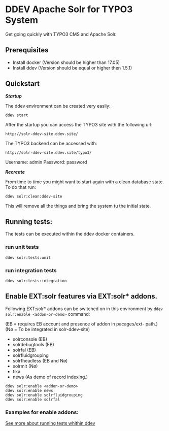 # DDEV Apache Solr for TYPO3 System

Get going quickly with TYPO3 CMS and Apache Solr.

## Prerequisites

* Install docker (Version should be higher than 17.05)
* Install ddev (Version should be equal or higher then 1.5.1)

## Quickstart

***Startup***

The ddev environment can be created very easily:

```
ddev start
```

After the startup you can access the TYPO3 site with the following url:

```
http://solr-ddev-site.ddev.site/
```

The TYPO3 backend can be accessed with:

```
http://solr-ddev-site.ddev.site/typo3/
```

Username: admin
Password: password

***Recreate***

From time to time you might want to start again with a clean database state. To do that run:

```
ddev solr:clean:ddev-site
```

This will remove all the things and bring the system tu the initial state.


## Running tests:

The tests can be executed within the ddev docker containers.

### run unit tests
    ddev solr:tests:unit

### run integration tests
    ddev solr:tests:integration

## Enable EXT:solr features via EXT:solr* addons.

Following EXT:solr* addons can be switched on in this environment by `ddev solr:enable <addon-or-demo>` command:

(EB = requires EB account and presence of addon in pacages/ext-<addon-name> path.)
(Nø = To be integrated in solr-ddev-site)

* solrconsole (EB)
* solrdebugtools (EB)
* solrfal (EB)
* solrfluidgrouping
* solrfheadless (EB and Nø)
* solrmlt (Nø)
* tika
* news (As demo of record indexing.)

```
ddev solr:enable <addon-or-demo>
ddev solr:enable news
ddev solr:enable solrfluidgrouping
ddev solr:enable solrfal
```



### Examples for enable addons:



[See more about running tests whithin ddev](.ddev/commands/web/README.md)
